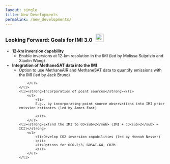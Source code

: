 ```yaml
---
layout: single
title: New Developments
permalink: /new_developments/
---
```


<h3>Looking Forward: Goals for IMI 3.0<span><img src = "https://raw.githubusercontent.com/FortAwesome/Font-Awesome/6.x/svgs/solid/arrow-trend-up.svg" style = "height: 25px; width: 25px; margin-bottom: 5px; margin-left: 10px;"></span></h3>
<ul style = "font-size: 0.9em">
    <li><strong>12-km inversion capability</strong>
        <ul>
            <li>Enable inversions at 12-km resolution in the IMI (led by Melissa Sulprizio and Xiaolin Wang)
            </li>
        </ul>
    </li>
    <li><strong>Integration of MethaneSAT data into the IMI</strong>
        <ul>
            <li>Option to use MethaneAIR and MethaneSAT data to quantify emissions with the IMI (led by Jack Bruno)
            </li>

        </ul>
    </li>
    <li><strong>Incorporation of point sources</strong></li>
        <ul>
            <li>
            E.g., by incorporating point source observations into IMI prior emission estimates (led by James East)

            </li>
        </ul>
    <li><strong>Extend the IMI to CO<sub>2</sub> (IMI + CO<sub>2</sub> = ICI)</strong>
        <ul>
            <li>Develop CO2 inversion capabilities (led by Hannah Nesser)
            </li>
            <li>Options for OCO-2/3, GOSAT-GW, CO2M
            </li>
        </ul>
    </li>

</ul>
